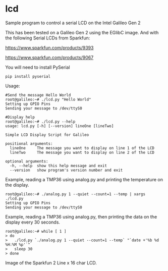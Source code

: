 # lcd
Sample program to control a serial LCD on the Intel Galileo Gen 2

This has been tested on a Galileo Gen 2 using the EGlibC image. 
And with the following Serial LCDs from Sparkfun:

 https://www.sparkfun.com/products/9393

 https://www.sparkfun.com/products/9067
        
You will need to install PySerial

    pip install pyserial


Usage:
    
    #Send the message Hello World
    root@galileo:~# ./lcd.py "Hello World"
    Setting up GPIO Pins
    Sending your message to /dev/ttyS0

    #Display help
    root@galileo:~# ./lcd.py --help
    usage: lcd.py [-h] [--version] lineOne [lineTwo]
    
    Simple LCD Display Script for Galileo
    
    positional arguments:
      lineOne     The message you want to display on line 1 of the LCD
      lineTwo     The message you want to display on line 2 of the LCD
    
    optional arguments:
      -h, --help  show this help message and exit
      --version   show program's version number and exit

Example, reading a TMP36 using analog.py and printing the temperature on the display. 

    root@galileo:~# ./analog.py 1 --quiet --count=1 --temp | xargs ./lcd.py 
    Setting up GPIO Pins
    Sending your message to /dev/ttyS0

Example, reading a TMP36 using analog.py, then printing the data on the display every 30 seconds.
    
    root@galileo:~# while [ 1 ]
    > do
    >   ./lcd.py `./analog.py 1 --quiet --count=1 --temp` "`date +'%b %d %H:%M %p'`"
    >   sleep 30
    > done

Image of the Sparkfun 2 Line x 16 char LCD. 

